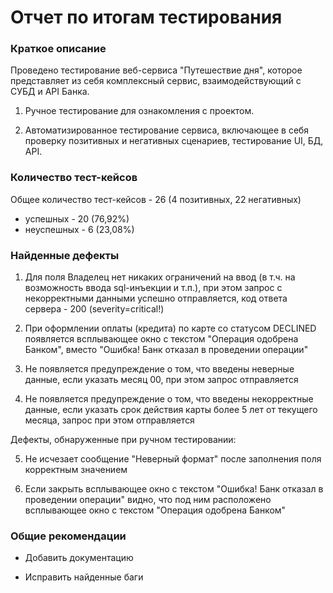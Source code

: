 # Отчет по итогам тестирования

### Краткое описание

Проведено тестирование веб-сервиса "Путешествие дня", которое представляет из себя комплексный сервис, взаимодействующий с СУБД и API Банка.

1) Ручное тестирование для ознакомления с проектом.

2) Автоматизированное тестирование сервиса, включающее в себя проверку позитивных и негативных сценариев, тестирование UI, БД, API.

### Количество тест-кейсов

Общее количество тест-кейсов - 26 (4 позитивных, 22 негативных)

* успешных - 20 (76,92%)
* неуспешных - 6 (23,08%)

### Найденные дефекты

1) Для поля Владелец нет никаких ограничений на ввод (в т.ч. на возможность ввода sql-инъекции и т.п.), при этом запрос с некорректными данными успешно отправляется, код ответа сервера - 200 (severity=critical!)

2) При оформлении оплаты (кредита) по карте со статусом DECLINED появляется всплывающее окно с текстом "Операция одобрена Банком", вместо "Ошибка! Банк отказал в проведении операции"

3) Не появляется предупреждение о том, что введены неверные данные, если указать месяц 00, при этом запрос отправляется

4) Не появляется предупреждение о том, что введены некорректные данные, если указать срок действия карты более 5 лет от текущего месяца, запрос при этом отправляется

Дефекты, обнаруженные при ручном тестировании:

5) Не исчезает сообщение "Неверный формат" после заполнения поля корректным значением

6) Если закрыть всплывающее окно с текстом "Ошибка! Банк отказал в проведении операции" видно, что под ним расположено всплывающее окно с текстом "Операция одобрена Банком"

### Общие рекомендации

* Добавить документацию

* Исправить найденные баги